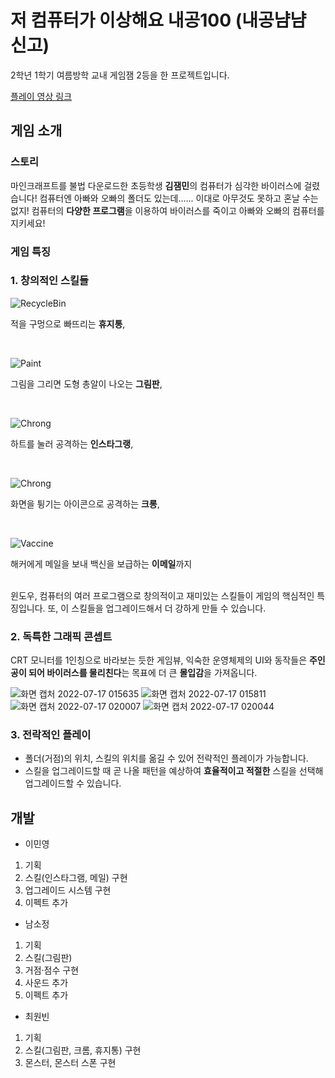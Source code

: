 # 저 컴퓨터가 이상해요 내공100 (내공냠냠 신고)
2학년 1학기 여름방학 교내 게임잼 2등을 한 프로젝트입니다.

[플레이 영상 링크](https://youtu.be/oZDbINUTwYo)

## 게임 소개

### 스토리
마인크래프트를 불법 다운로드한 초등학생 **김잼민**의 컴퓨터가 심각한 바이러스에 걸렸습니다! 컴퓨터엔 아빠와 오빠의 폴더도 있는데...... 이대로 아무것도 못하고 혼날 수는 없지! 컴퓨터의 **다양한 프로그램**을 이용하여 바이러스를 죽이고 아빠와 오빠의 컴퓨터를 지키세요!

### 게임 특징
### 1. 창의적인 스킬들

![RecycleBin](https://user-images.githubusercontent.com/77655318/179363376-c5afc00a-358e-40f7-ac15-ab747980f770.gif)<br>

적을 구멍으로 빠뜨리는 **휴지통**, 

<br>

![Paint](https://user-images.githubusercontent.com/77655318/179363588-0b118140-9e7c-4b90-90d3-fb1c16872643.gif)<br>

그림을 그리면 도형 총알이 나오는 **그림판**,

<br>

![Chrong](https://user-images.githubusercontent.com/77655318/179365853-befe3cf8-a7b1-4e44-bc63-92b66c745b38.gif)

하트를 눌러 공격하는 **인스타그랭**,

<br>

![Chrong](https://user-images.githubusercontent.com/77655318/179365760-86d3f911-4f13-41bb-840b-a71f474e928d.gif)

화면을 튕기는 아이콘으로 공격하는 **크롱**,

<br>

![Vaccine](https://user-images.githubusercontent.com/77655318/179364521-d8ceb6e7-1f58-4f62-bea7-8c87d606ab10.gif) <br>

해커에게 메일을 보내 백신을 보급하는 **이메일**까지

<br>
윈도우, 컴퓨터의 여러 프로그램으로 창의적이고 재미있는 스킬들이 게임의 핵심적인 특징입니다. 또, 이 스킬들을 업그레이드해서 더 강하게 만들 수 있습니다.

### 2. 독특한 그래픽 콘셉트
CRT 모니터를 1인칭으로 바라보는 듯한 게임뷰, 익숙한 운영체제의 UI와 동작들은 **주인공이 되어 바이러스를 물리친다**는 목표에 더 큰 **몰입감**을 가져옵니다.

![화면 캡처 2022-07-17 015635](https://user-images.githubusercontent.com/77655318/179365128-faa1e109-e65d-468a-b16e-6d7b1c012e39.png)
![화면 캡처 2022-07-17 015811](https://user-images.githubusercontent.com/77655318/179365131-94719740-1e4f-4161-a475-51ffe2c5d427.png)
![화면 캡처 2022-07-17 020007](https://user-images.githubusercontent.com/77655318/179365135-1a10a0c1-c8dc-47b9-89cc-7d0e160e654c.png)
![화면 캡처 2022-07-17 020044](https://user-images.githubusercontent.com/77655318/179365137-305bbe5b-a806-4d19-ae9a-98cc1ca3ebab.png)


### 3. 전락적인 플레이
* 폴더(거점)의 위치, 스킬의 위치를 옮길 수 있어 전략적인 플레이가 가능합니다.
* 스킬을 업그레이드할 때 곧 나올 패턴을 예상하여 **효율적이고 적절한** 스킬을 선택해 업그레이드할 수 있습니다.

## 개발
* 이민영
1. 기획
2. 스킬(인스타그램, 메일) 구현
3. 업그레이드 시스템 구현
4. 이펙트 추가

* 남소정
1. 기획
2. 스킬(그림판)
3. 거점·점수 구현
4. 사운드 추가
5. 이펙트 추가

* 최원빈
1. 기획
2. 스킬(그림판, 크롬, 휴지통) 구현
3. 몬스터, 몬스터 스폰 구현
